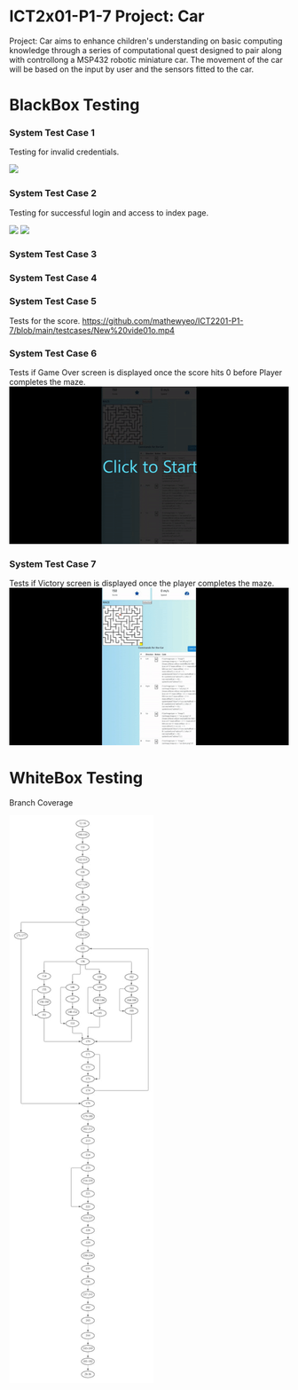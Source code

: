 # ICT2x01-P1-7 Project: Car
Project: Car aims to enhance children's understanding on basic computing knowledge through a series of computational quest designed to pair along with controllong a MSP432 robotic miniature car. The movement of the car will be based on the input by user and the sensors fitted to the car. 


# BlackBox Testing
### System Test Case 1
Testing for invalid credentials. 

<img src="https://user-images.githubusercontent.com/75107062/144883930-5eeda14a-4c35-451f-bb92-00b57921f720.png" width = "500" >

### System Test Case 2
Testing for successful login and access to index page.

<img src="https://user-images.githubusercontent.com/75107062/144883973-17f9b5b6-2008-4d22-bdac-9c61785e4f7f.png" width = "500">

<img src="https://user-images.githubusercontent.com/75107062/144883982-42bc9e19-5fe2-4231-a06d-24c7a263221c.png" width = "500" >


### System Test Case 3
### System Test Case 4
### System Test Case 5
Tests for the score. 
https://github.com/mathewyeo/ICT2201-P1-7/blob/main/testcases/New%20vide01o.mp4

### System Test Case 6
Tests if Game Over screen is displayed once the score hits 0 before Player completes the maze.
![Test Case 7 - Gameover Screen](/testcases/gameover.gif)

### System Test Case 7
Tests if Victory screen is displayed once the player completes the maze.
![Test Case 8 - Victory Screen](/testcases/victory.gif)



# WhiteBox Testing
Branch Coverage

![WhiteBox testing - Branch coverage](/testcases/branch.jpg)
